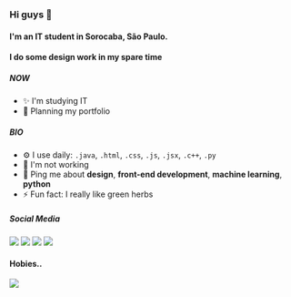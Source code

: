 ### Hi guys 👋

#### I'm an IT student in Sorocaba, São Paulo.


#### I do some design work in my spare time
 

##### NOW

- ✨ I'm studying IT
- 🥳 Planning my portfolio

##### BIO

- ⚙️ I use daily: `.java`, `.html`, `.css`, `.js`, `.jsx`, `.c++`, `.py`
- 🌱 I'm not working
- 💬 Ping me about **design**, **front-end development**, **machine learning**, **python**
- ⚡️ Fun fact: I really like green herbs


##### Social Media

<div> 
  <a href="https://instagram.com/c.anuto" target="_blank"><img src="https://img.shields.io/badge/-Instagram-%23E4405F?style=for-the-badge&logo=instagram&logoColor=white" target="_blank"></a>
 	<a href="https://www.twitter.com/viniciuscanutx" target="_blank"><img src="https://img.shields.io/badge/Twitter-1DA1F2?style=for-the-badge&logo=twitter&logoColor=white" target="_blank"></a>
  <a href = "mailto:vinicius@vcanuto.xyz"><img src="https://img.shields.io/badge/-Gmail-%23333?style=for-the-badge&logo=gmail&logoColor=white" target="_blank"></a>
  <a href="https://www.linkedin.com/in/viniciuscanuto/" target="_blank"><img src="https://img.shields.io/badge/-LinkedIn-%230077B5?style=for-the-badge&logo=linkedin&logoColor=white" target="_blank"></a>
  </div>
  
  #### Hobies..
  <div>
    <a href="https://www.behance.net/viniciuscanutx" target="_blank"><img src=https://aleen42.github.io/badges/src/behance.svg target="_blank"></a>
</div>
